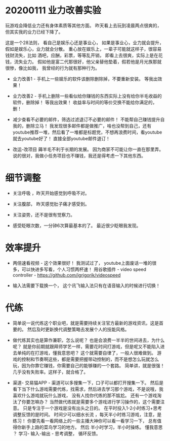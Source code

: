 

# 20200111 业力改善实验

玩游戏会降低业力还有身体素质等其他方面。 昨天看上去玩到凌晨两点很爽的，但其实我的业力已经下降了。 

这是一个28法则， 看自己是娱乐心还是事业心， 如果是事业心，业力就会提升，假如是娱乐心，业力就会分散。   重心放在娱乐上，一辈子可能就这样子，很容易钱财流失，比如 酒吧，应酬，彩票，等等乱开销， 即看上去很爽，实际上是在花钱，流失业力。 假如他是富二代那很好，他父亲替他垫着，假若他是月光族那就很惨，像比如我， 我曾经的行为就有那种行为。

- 业力改善1 - 手机上一些娱乐的软件该删除删除掉，不要重新安装。  等我出效果！

- 业力改善2 - 手机上删除一些看似给你赚钱的东西实际上没有给你半毛收益的软件，删除掉！ 等我出效果！  收益率与时间的等价交换不能给你满足的，删！

- 减少查看不必要的邮件，筛选过滤退订不必要的邮件！ 不能帮自己赚钱提升自我的，删除立马！  我发现很多邮件都是做推广，啥也没帮到自己，还有youtube推荐一堆，然后看了一堆都是标题党，不想再浪费时间，看youtube就去youtube好了！ 直接全部youtube邮件退订！


- 改运-改项目 薅羊毛不利于长期的发展。 因为商家不可能让你一直在那里弄。 说的很对，我做小任务项目也不赚钱，我还是得考虑一下其他东西。 


 
# 细节调整

- 关注呼吸 ，昨天开始感觉到呼吸不对。

- 关注腹部， 昨天感觉肚子痛才感受到。

- 关注姿势，还不是很有觉察力。

- 感受眨眼次数，一分钟6次算最基本的了。  最近很少眨眼我发现。


# 效率提升

 - 两倍速看视频 - 这个效果很好！ 我测试过了， youtube上面废话一堆的很多，可以快进多写看，个人习惯两杯速！ 用谷歌插件 - video speed controller -  https://github.com/igrigorik/videospeed 
 
 - 输入法需要下载换一个， 这个讯飞输入法只有在语音输入的时候进行切换！
 
 
 # 代练 
 
 - 简单说一说代练这个职业吧，就是需要持续关注官方最新的游戏资讯，这是首要的。 然后及时更新换代调整策略去发展个人的技能风格。 
 
 - 做代练其实也是算作兼职，怎么说呢？ 也是会浪费一半半的世间进去，为什么呢？ 就是你前期就跟拜师学艺一样，需要花时间打游戏，但是呢又不能陷入进去单纯的在打游戏，懂我意思吧？ 这个就需要自律了，一般人很难做到。  游戏的控制和节奏啊这些，都是需要把握带动控制的，而不是想怎么玩就怎么玩，因为你靠它赚钱，你需要自己的能够赚的一个套路。  简单讲，就是很强！ 几乎没有失败率。这样子，就合格了。
 
 
 - 渠道- 交易猫APP - 渠道可以多搜集一下，口子可以都打开搜集一下。   然后是看下当下什么游戏需要代练，找需求，然后进去学习那个游戏，不是说哦，我喜欢什么游戏就玩什么游戏， 没有人找你代练的那不尴尬。   还有一个游戏淘汰了你要怎嘛办？  当然做代练就是需要多个游戏进行学习操作的，这个需要注意。 只是专注于一个游戏是没有出头之日的。   在平时投入1-2小时练习+思考调整反馈的是时间。 时间少可以细水长流 ，每天半小时练习游戏，注意，是练习！ 你要先看一看网络上的一些主播大神你可以看一看学习一下，  总有值得你新手上路的菜鸟学习的地方。  然后 半小时学习，半小时操练。 懂我意思 ？ 学习- 输入-输出 - 思考调整， 循环反馈。
 
 
